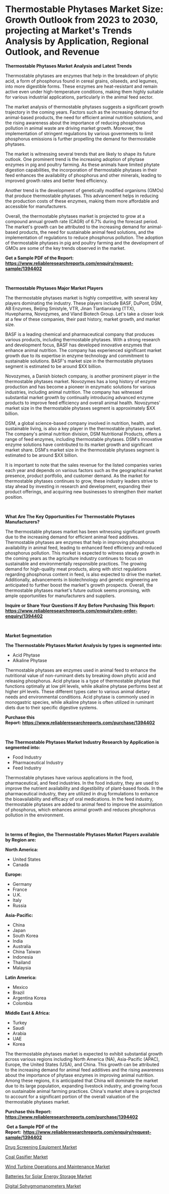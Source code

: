 <p><h1>Thermostable Phytases Market Size: Growth Outlook from 2023 to 2030, projecting at Market's Trends Analysis by Application, Regional Outlook, and Revenue</h1></p><p><strong>Thermostable Phytases Market Analysis and Latest Trends</strong></p>
<p><p>Thermostable phytases are enzymes that help in the breakdown of phytic acid, a form of phosphorus found in cereal grains, oilseeds, and legumes, into more digestible forms. These enzymes are heat-resistant and remain active even under high-temperature conditions, making them highly suitable for various industrial applications, particularly in the animal feed sector.</p><p>The market analysis of thermostable phytases suggests a significant growth trajectory in the coming years. Factors such as the increasing demand for animal-based products, the need for efficient animal nutrition solutions, and the rising awareness about the importance of reducing phosphorus pollution in animal waste are driving market growth. Moreover, the implementation of stringent regulations by various governments to limit phosphorus emissions is further propelling the demand for thermostable phytases.</p><p>The market is witnessing several trends that are likely to shape its future outlook. One prominent trend is the increasing adoption of phytase enzymes in pig and poultry farming. As these animals have limited phytate digestion capabilities, the incorporation of thermostable phytases in their feed enhances the availability of phosphorus and other minerals, leading to improved growth rates and better feed efficiency.</p><p>Another trend is the development of genetically modified organisms (GMOs) that produce thermostable phytases. This advancement helps in reducing the production costs of these enzymes, making them more affordable and accessible for manufacturers.</p><p>Overall, the thermostable phytases market is projected to grow at a compound annual growth rate (CAGR) of 6.7% during the forecast period. The market's growth can be attributed to the increasing demand for animal-based products, the need for sustainable animal feed solutions, and the implementation of regulations to reduce phosphorus pollution. The adoption of thermostable phytases in pig and poultry farming and the development of GMOs are some of the key trends observed in the market.</p></p>
<p><strong>Get a Sample PDF of the Report:&nbsp; <a href="https://www.reliableresearchreports.com/enquiry/request-sample/1394402">https://www.reliableresearchreports.com/enquiry/request-sample/1394402</a></strong></p>
<p>&nbsp;</p>
<p><strong>Thermostable Phytases Major Market Players</strong></p>
<p><p>The thermostable phytases market is highly competitive, with several key players dominating the industry. These players include BASF, DuPont, DSM, AB Enzymes, Beijing Smistyle, VTR, Jinan Tiantianxiang (TTX), Huvepharma, Novozymes, and Vland Biotech Group. Let's take a closer look at a few of these companies, their past history, market growth, and market size.</p><p>BASF is a leading chemical and pharmaceutical company that produces various products, including thermostable phytases. With a strong research and development focus, BASF has developed innovative enzymes that enhance animal nutrition. The company has experienced significant market growth due to its expertise in enzyme technology and commitment to sustainable solutions. BASF's market size in the thermostable phytases segment is estimated to be around $XX billion.</p><p>Novozymes, a Danish biotech company, is another prominent player in the thermostable phytases market. Novozymes has a long history of enzyme production and has become a pioneer in enzymatic solutions for various industries, including animal nutrition. The company has witnessed substantial market growth by continually introducing advanced enzyme products to improve feed efficiency and overall animal health. Novozymes' market size in the thermostable phytases segment is approximately $XX billion.</p><p>DSM, a global science-based company involved in nutrition, health, and sustainable living, is also a key player in the thermostable phytases market. The company's animal nutrition division, DSM Nutritional Products, offers a range of feed enzymes, including thermostable phytases. DSM's innovative enzyme solutions have contributed to its market growth and significant market share. DSM's market size in the thermostable phytases segment is estimated to be around $XX billion.</p><p>It is important to note that the sales revenue for the listed companies varies each year and depends on various factors such as the geographical market presence, product portfolio, and customer demand. As the market for thermostable phytases continues to grow, these industry leaders strive to stay ahead by investing in research and development, expanding their product offerings, and acquiring new businesses to strengthen their market position.</p></p>
<p>&nbsp;</p>
<p><strong>What Are The Key Opportunities For Thermostable Phytases Manufacturers?</strong></p>
<p><p>The thermostable phytases market has been witnessing significant growth due to the increasing demand for efficient animal feed additives. Thermostable phytases are enzymes that help in improving phosphorus availability in animal feed, leading to enhanced feed efficiency and reduced phosphorus pollution. This market is expected to witness steady growth in the coming years as the agriculture industry continues to focus on sustainable and environmentally responsible practices. The growing demand for high-quality meat products, along with strict regulations regarding phosphorus content in feed, is also expected to drive the market. Additionally, advancements in biotechnology and genetic engineering are anticipated to further boost the market's growth prospects. Overall, the thermostable phytases market's future outlook seems promising, with ample opportunities for manufacturers and suppliers.</p></p>
<p><strong>Inquire or Share Your Questions If Any Before Purchasing This Report: <a href="https://www.reliableresearchreports.com/enquiry/pre-order-enquiry/1394402">https://www.reliableresearchreports.com/enquiry/pre-order-enquiry/1394402</a></strong></p>
<p>&nbsp;</p>
<p><strong>Market Segmentation</strong></p>
<p><strong>The Thermostable Phytases Market Analysis by types is segmented into:</strong></p>
<p><ul><li>Acid Phytase</li><li>Alkaline Phytase</li></ul></p>
<p><p>Thermostable phytases are enzymes used in animal feed to enhance the nutritional value of non-ruminant diets by breaking down phytic acid and releasing phosphorus. Acid phytase is a type of thermostable phytase that functions optimally at low pH levels, while alkaline phytase performs best at higher pH levels. These different types cater to various animal dietary needs and environmental conditions. Acid phytase is commonly used in monogastric species, while alkaline phytase is often utilized in ruminant diets due to their specific digestive systems.</p></p>
<p><strong>Purchase this Report:&nbsp;<a href="https://www.reliableresearchreports.com/purchase/1394402">https://www.reliableresearchreports.com/purchase/1394402</a></strong></p>
<p>&nbsp;</p>
<p><strong>The Thermostable Phytases Market Industry Research by Application is segmented into:</strong></p>
<p><ul><li>Food Industry</li><li>Pharmaceutical Industry</li><li>Feed Industry</li></ul></p>
<p><p>Thermostable phytases have various applications in the food, pharmaceutical, and feed industries. In the food industry, they are used to improve the nutrient availability and digestibility of plant-based foods. In the pharmaceutical industry, they are utilized in drug formulations to enhance the bioavailability and efficacy of oral medications. In the feed industry, thermostable phytases are added to animal feed to improve the assimilation of phosphorus, which enhances animal growth and reduces phosphorus pollution in the environment.</p></p>
<p>&nbsp;</p>
<p><strong>In terms of Region, the Thermostable Phytases Market Players available by Region are:</strong></p>
<p>
    <p> <strong> North America: </strong>
        <ul>
            <li>United States</li>
            <li>Canada</li>
        </ul>
        </p> 
    <p> <strong> Europe: </strong>
        <ul>
            <li>Germany</li>
            <li>France</li>
            <li>U.K.</li>
            <li>Italy</li>
            <li>Russia</li>
        </ul>
        </p> 
    <p> <strong> Asia-Pacific: </strong>
        <ul>
            <li>China</li>
            <li>Japan</li>
            <li>South Korea</li>
            <li>India</li>
            <li>Australia</li>
            <li>China Taiwan</li>
            <li>Indonesia</li>
            <li>Thailand</li>
            <li>Malaysia</li>
        </ul>
        </p> 
    <p> <strong> Latin America: </strong>
        <ul>
            <li>Mexico</li>
            <li>Brazil</li>
            <li>Argentina Korea</li>
            <li>Colombia</li>
        </ul>
        </p> 
    <p> <strong> Middle East & Africa: </strong>
        <ul>
            <li>Turkey</li>
            <li>Saudi</li>
            <li>Arabia</li>
            <li>UAE</li>
            <li>Korea</li>
        </ul>
    </p>
    </p>
<p><p>The thermostable phytases market is expected to exhibit substantial growth across various regions including North America (NA), Asia-Pacific (APAC), Europe, the United States (USA), and China. This growth can be attributed to the increasing demand for animal feed additives and the rising awareness about the importance of phytase enzymes in improving animal nutrition. Among these regions, it is anticipated that China will dominate the market due to its large population, expanding livestock industry, and growing focus on sustainable animal farming practices. China's market share is projected to account for a significant portion of the overall valuation of the thermostable phytases market.</p></p>
<p><strong>Purchase this Report: <a href="https://www.reliableresearchreports.com/purchase/1394402">https://www.reliableresearchreports.com/purchase/1394402</a></strong></p>
<p>&nbsp;<strong>Get a Sample PDF of the Report:&nbsp;&nbsp;<a href="https://www.reliableresearchreports.com/enquiry/request-sample/1394402">https://www.reliableresearchreports.com/enquiry/request-sample/1394402</a></strong></p>
<p><strong></strong></p>
<p><p><a href="https://medium.com/@hotspotelectronicsstore/drug-screening-equipment-market-size-cagr-trends-2024-2030-92fef18617a9">Drug Screening Equipment Market</a></p><p><a href="https://www.linkedin.com/pulse/decoding-coal-gasifier-market-deep-dive-latest-trends-segmentation-ehsrc/">Coal Gasifier Market</a></p><p><a href="https://www.linkedin.com/pulse/wind-turbine-operations-maintenance-market-insights-players-tezne/">Wind Turbine Operations and Maintenance Market</a></p><p><a href="https://www.linkedin.com/pulse/batteries-solar-energy-storage-market-size-share-amp-trends-79fqc/">Batteries for Solar Energy Storage Market</a></p><p><a href="https://medium.com/@the.strong.zer0/digital-sphygmomanometers-market-size-cagr-trends-2024-2030-19a897d669c5">Digital Sphygmomanometers Market</a></p></p>